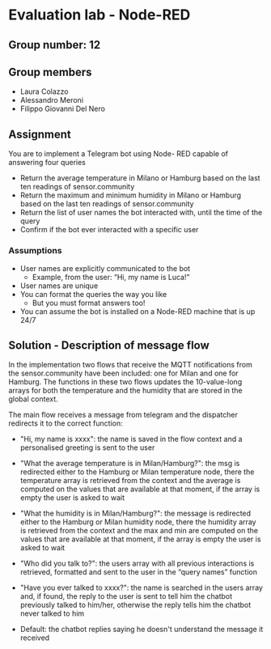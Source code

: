# Evaluation lab - Node-RED

## Group number: 12

## Group members

- Laura Colazzo 
- Alessandro Meroni
- Filippo Giovanni Del Nero

## Assignment
You are to implement a Telegram bot using Node- RED capable of answering four queries
- Return the average temperature in Milano or Hamburg based on the last ten readings of sensor.community
- Return the maximum and minimum humidity in Milano or Hamburg based on the last ten readings of sensor.community
- Return the list of user names the bot interacted with, until the time of the query
- Confirm if the bot ever interacted with a specific user

### Assumptions
- User names are explicitly communicated to the bot 
	- Example, from the user: “Hi, my name is Luca!”
- User names are unique
- You can format the queries the way you like
	- But you must format answers too!
- You can assume the bot is installed on a Node-RED machine that is up 24/7

## Solution - Description of message flow
In the implementation two flows that receive the MQTT notifications from the sensor.community have been included: one for Milan and one for Hamburg. The functions in these two flows updates the 10-value-long arrays for both the temperature and the humidity that are stored in the global context.

The main flow receives a message from telegram and the dispatcher redirects it to the correct function:
- "Hi, my name is xxxx": the name is saved in the flow context and a personalised greeting is sent to the user
  
- "What the average temperature is in Milan/Hamburg?": the msg is redirected either to the Hamburg or Milan temperature node, there the temperature array is retrieved from the context and the average is computed on the values that are available at that moment, if the array is empty the user is asked to wait
  
- "What the humidity is in Milan/Hamburg?": the message is redirected either to the Hamburg or Milan humidity node, there the humidity array is retrieved from the context and the max and min are computed on the values that are available at that moment, if the array is empty the user is asked to wait
  
- "Who did you talk to?": the users array with all previous interactions is retrieved, formatted and sent to the user in the “query names” function
  
- "Have you ever talked to xxxx?": the name is searched in the users array and, if found, the reply to the user is sent to tell him the chatbot previously talked to him/her, otherwise the reply tells him the chatbot never talked to him
  
- Default: the chatbot replies saying he doesn't understand the message it received


